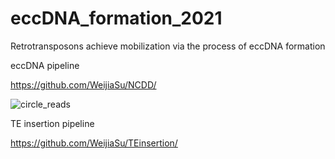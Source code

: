 # eccDNA_formation_2021
Retrotransposons achieve mobilization via the process of eccDNA formation


eccDNA pipeline 

https://github.com/WeijiaSu/NCDD/


![circle_reads](https://github.com/ZhaoZhangZZlab/eccDNA_formation_2021/assets/96505424/69c7b2b5-884b-4ebe-a416-a3d85534c23d)


TE insertion pipeline


https://github.com/WeijiaSu/TEinsertion/
